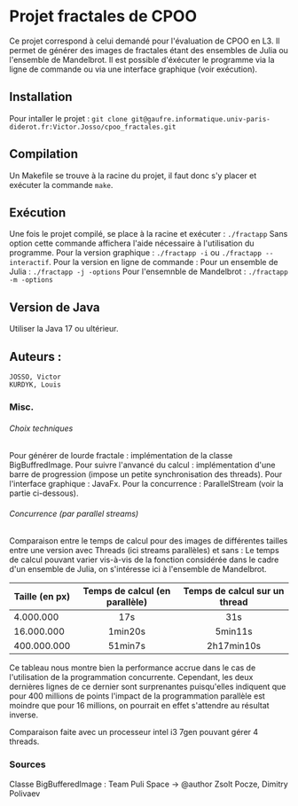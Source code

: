# Projet fractales de CPOO

Ce projet correspond à celui demandé pour l'évaluation de CPOO en L3.
Il permet de générer des images de fractales étant des ensembles de Julia ou l'ensemble de Mandelbrot.
Il est possible d'éxécuter le programme via la ligne de commande ou via une interface graphique (voir exécution).

## Installation

Pour intaller le projet :
```git clone git@gaufre.informatique.univ-paris-diderot.fr:Victor.Josso/cpoo_fractales.git```

## Compilation

Un Makefile se trouve à la racine du projet, il faut donc s'y placer et exécuter la commande `make`.

## Exécution

Une fois le projet compilé, se place à la racine et exécuter : `./fractapp`
Sans option cette commande affichera l'aide nécessaire à l'utilisation du programme.
Pour la version graphique : `./fractapp -i` ou `./fractapp --interactif`.
Pour la version en ligne de commande : 
    Pour un ensemble de Julia : `./fractapp -j -options`
    Pour l'ensemnble de Mandelbrot : `./fractapp -m -options`

## Version de Java

Utiliser la Java 17 ou ultérieur.

## Auteurs :
    JOSSO, Victor
    KURDYK, Louis
    
### Misc.

###### Choix techniques

Pour générer de lourde fractale : implémentation de la classe BigBuffredImage.
Pour suivre l'anvancé du calcul : implémentation d'une barre de progression (impose un petite synchronisation des threads).
Pour l'interface graphique : JavaFx.
Pour la concurrence : ParallelStream (voir la partie ci-dessous).

###### Concurrence (par parallel streams)

Comparaison entre le temps de calcul pour des images de différentes tailles entre une version avec Threads (ici streams parallèles) et sans :
Le temps de calcul pouvant varier vis-à-vis de la fonction considérée dans le cadre d'un ensemble de Julia, on s'intéresse ici à l'ensemble de Mandelbrot.

| Taille (en px) | Temps de calcul (en parallèle) | Temps de calcul sur un thread |
| ------------- |:-------------:|:-------------:|
| 4.000.000      | 17s       | 31s |
| 16.000.000     | 1min20s   |  5min11s  |
| 400.000.000    |  51min7s  | 2h17min10s |

Ce tableau nous montre bien la performance accrue dans le cas de l'utilisation de la programmation concurrente.
Cependant, les deux dernières lignes de ce dernier sont surprenantes puisqu'elles indiquent que pour 400 millions de points l'impact de la programmation parallèle est moindre que pour 16 millions, on pourrait en effet s'attendre au résultat inverse.

Comparaison faite avec un processeur intel i3 7gen pouvant gérer 4 threads.

### Sources

Classe BigBufferedImage : Team Puli Space -> @author Zsolt Pocze, Dimitry Polivaev